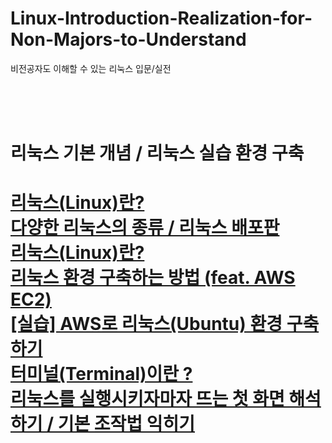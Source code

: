# Linux-Introduction-Realization-for-Non-Majors-to-Understand
비전공자도 이해할 수 있는 리눅스 입문/실전

<br/><br/><br/>

<h1>리눅스 기본 개념 / 리눅스 실습 환경 구축<h1/>
    <a href="https://stbhg5.tistory.com/566">리눅스(Linux)란?</a><br/>
    <a href="https://stbhg5.tistory.com/567">다양한 리눅스의 종류 / 리눅스 배포판</a><br/>
    <a href="https://stbhg5.tistory.com/566">리눅스(Linux)란?</a><br/>
    <a href="https://stbhg5.tistory.com/579">리눅스 환경 구축하는 방법 (feat. AWS EC2)</a><br/>
    <a href="https://stbhg5.tistory.com/580">[실습] AWS로 리눅스(Ubuntu) 환경 구축하기</a><br/>
    <a href="https://stbhg5.tistory.com/581">터미널(Terminal)이란 ?</a><br/>
    <a href="https://stbhg5.tistory.com/594">리눅스를 실행시키자마자 뜨는 첫 화면 해석하기 / 기본 조작법 익히기</a><br/>
    <br/>
